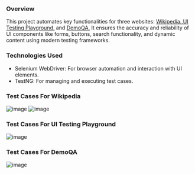 ### **Overview**
This project automates key functionalities for three websites: [Wikipedia.](https://www.wikipedia.org/),[UI Testing Playground.](http://www.uitestingplayground.com/) and [DemoQA.](https://demoqa.com/) It ensures the accuracy and reliability of UI components like forms, buttons, search functionality, and dynamic content using modern testing frameworks.

### **Technologies Used**
- Selenium WebDriver: For browser automation and interaction with UI elements.
- TestNG: For managing and executing test cases.

### **Test Cases For Wikipedia**
![image](https://github.com/user-attachments/assets/bff4db9e-7a32-4a35-9131-dd023c6dbced)
![image](https://github.com/user-attachments/assets/59dd009d-c537-406a-87c3-1ca1cf53d99c)

### **Test Cases For UI Testing Playground**
![image](https://github.com/user-attachments/assets/3b2e0e08-7373-463e-8e9d-e4ea4c0505be)

### **Test Cases For DemoQA**
![image](https://github.com/user-attachments/assets/c5a3a4f9-7411-47b4-930b-0ba0a86c7fff)


